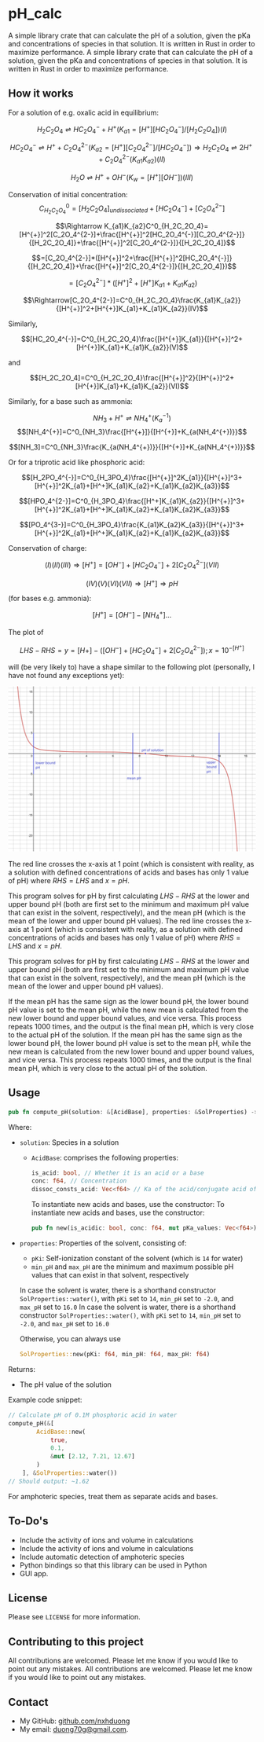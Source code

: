 # pH_calc
A simple library crate that can calculate the pH of a solution, given the pKa and concentrations of species in that solution. It is written in Rust in order to maximize performance.
A simple library crate that can calculate the pH of a solution, given the pKa and concentrations of species in that solution. It is written in Rust in order to maximize performance.
## How it works
For a solution of e.g. oxalic acid in equilibrium:

$$H_2C_2O_4\rightleftharpoons HC_2O_4^{-}+H^{+}(K_{a1}=[H^{+}][HC_2O_4^{-}]/[H_2C_2O_4])(I)$$

$$HC_2O_4^{-}\rightleftharpoons H^{+}+C_2O_4^{2-}(K_{a2}=[H^{+}][C_2O_4^{2-}]/[HC_2O_4^{-}])\Rightarrow H_2C_2O_4\rightleftharpoons 2H^{+}+C_2O_4^{2-}(K_{a1}K_{a2})(II)$$

$$H_2O\rightleftharpoons H^{+}+OH^{-}(K_w=[H^{+}][OH^{-}])(III)$$

Conservation of initial concentration:
$$C^0_{H_2C_2O_4}=[H_2C_2O_4]_{undissociated}+[HC_2O_4^{-}]+[C_2O_4^{2-}]$$

$$\Rightarrow K_{a1}K_{a2}C^0_{H_2C_2O_4}=[H^{+}]^2[C_2O_4^{2-}]+\frac{[H^{+}]^2[HC_2O_4^{-}][C_2O_4^{2-}]}{[H_2C_2O_4]}+\frac{[H^{+}]^2[C_2O_4^{2-}]}{[H_2C_2O_4]}$$

$$=[C_2O_4^{2-}]*([H^{+}]^2+\frac{[H^{+}]^2[HC_2O_4^{-}]}{[H_2C_2O_4]}+\frac{[H^{+}]^2[C_2O_4^{2-}]}{[H_2C_2O_4]})$$

$$=[C_2O_4^{2-}]*([H^{+}]^2+[H^{+}]K_{a1}+K_{a1}K_{a2})$$

$$\Rightarrow[C_2O_4^{2-}]=C^0_{H_2C_2O_4}\frac{K_{a1}K_{a2}}{[H^{+}]^2+[H^{+}]K_{a1}+K_{a1}K_{a2}}(IV)$$

Similarly,

$$[HC_2O_4^{-}]=C^0_{H_2C_2O_4}\frac{[H^{+}]K_{a1}}{[H^{+}]^2+[H^{+}]K_{a1}+K_{a1}K_{a2}}(V)$$

and

$$[H_2C_2O_4]=C^0_{H_2C_2O_4}\frac{[H^{+}]^2}{[H^{+}]^2+[H^{+}]K_{a1}+K_{a1}K_{a2}}(VI)$$

Similarly, for a base such as ammonia:

$$NH_3+H^{+}\rightleftharpoons NH_4^{+}(K_a^{-1})$$
$$[NH_4^{+}]=C^0_{NH_3}\frac{[H^{+}]}{[H^{+}]+K_{a(NH_4^{+})}}$$

$$[NH_3]=C^0_{NH_3}\frac{K_{a(NH_4^{+})}}{[H^{+}]+K_{a(NH_4^{+})}}$$

Or for a triprotic acid like phosphoric acid:

$$[H_2PO_4^{-}]=C^0_{H_3PO_4}\frac{[H^{+}]^2K_{a1}}{[H^{+}]^3+[H^{+}]^2K_{a1}+[H^+]K_{a1}K_{a2}+K_{a1}K_{a2}K_{a3}}$$

$$[HPO_4^{2-}]=C^0_{H_3PO_4}\frac{[H^+]K_{a1}K_{a2}}{[H^{+}]^3+[H^{+}]^2K_{a1}+[H^+]K_{a1}K_{a2}+K_{a1}K_{a2}K_{a3}}$$

$$[PO_4^{3-}]=C^0_{H_3PO_4}\frac{K_{a1}K_{a2}K_{a3}}{[H^{+}]^3+[H^{+}]^2K_{a1}+[H^+]K_{a1}K_{a2}+K_{a1}K_{a2}K_{a3}}$$

Conservation of charge:

$$(I)(II)(III)\Rightarrow[H^{+}]=[OH^{-}]+[HC_2O_4^{-}]+2[C_2O_4^{2-}] (VII)$$

$$(IV)(V)(VI)(VII)\Rightarrow [H^{+}] \Rightarrow pH$$

(for bases e.g. ammonia):

$$[H^{+}]=[OH^{-}]-[NH_4^{+}]...$$

The plot of 

$$LHS-RHS=y=[H+]-([OH^{-}]+[HC_2O_4^{-}]+2[C_2O_4^{2-}]); x=10^{-[H^{+}]}$$ 

will (be very likely to) have a shape similar to the following plot (personally, I have not found any exceptions yet):

![plot](./res/img/desmos-graph-pH.png)

The red line crosses the x-axis at 1 point (which is consistent with reality, as a solution with defined concentrations of acids and bases has only 1 value of pH) where $RHS=LHS$ and $x=pH$.

This program solves for pH by first calculating $LHS-RHS$ at the lower and upper bound pH (both are first set to the minimum and maximum pH value that can exist in the solvent, respectively), and the mean pH (which is the mean of the lower and upper bound pH values).
The red line crosses the x-axis at 1 point (which is consistent with reality, as a solution with defined concentrations of acids and bases has only 1 value of pH) where $RHS=LHS$ and $x=pH$.

This program solves for pH by first calculating $LHS-RHS$ at the lower and upper bound pH (both are first set to the minimum and maximum pH value that can exist in the solvent, respectively), and the mean pH (which is the mean of the lower and upper bound pH values).

If the mean pH has the same sign as the lower bound pH, the lower bound pH value is set to the mean pH, while the new mean is calculated from the new lower bound and upper bound values, and vice versa. This process repeats 1000 times, and the output is the final mean pH, which is very close to the actual pH of the solution.
If the mean pH has the same sign as the lower bound pH, the lower bound pH value is set to the mean pH, while the new mean is calculated from the new lower bound and upper bound values, and vice versa. This process repeats 1000 times, and the output is the final mean pH, which is very close to the actual pH of the solution.
## Usage
```rust 
pub fn compute_pH(solution: &[AcidBase], properties: &SolProperties) -> f64 
```
Where:
- `solution`: Species in a solution
    - `AcidBase`: comprises the following properties:
        ```rust
        is_acid: bool, // Whether it is an acid or a base
        conc: f64, // Concentration
        dissoc_consts_acid: Vec<f64> // Ka of the acid/conjugate acid of the base
        ```
        To instantiate new acids and bases, use the constructor:
        To instantiate new acids and bases, use the constructor:
        ```rust
        pub fn new(is_acidic: bool, conc: f64, mut pKa_values: Vec<f64>) -> Self
        ```
- `properties`: Properties of the solvent, consisting of:
    - `pKi`: Self-ionization constant of the solvent (which is `14` for water)
    - `min_pH` and `max_pH` are the minimum and maximum possible pH values that can exist in that solvent, respectively

    In case the solvent is water, there is a shorthand constructor `SolProperties::water()`, with `pKi` set to `14`, `min_pH` set to `-2.0`, and `max_pH` set to `16.0`
    In case the solvent is water, there is a shorthand constructor `SolProperties::water()`, with `pKi` set to `14`, `min_pH` set to `-2.0`, and `max_pH` set to `16.0`
    
    Otherwise, you can always use 
    ```rust
    SolProperties::new(pKi: f64, min_pH: f64, max_pH: f64)
    ```

Returns:
- The pH value of the solution

Example code snippet:
```rust
// Calculate pH of 0.1M phosphoric acid in water
compute_pH(&[
        AcidBase::new(
            true,
            0.1,
            &mut [2.12, 7.21, 12.67]
        )
    ], &SolProperties::water())
// Should output: ~1.62
```
For amphoteric species, treat them as separate acids and bases.
## To-Do's
- Include the activity of ions and volume in calculations
- Include the activity of ions and volume in calculations
- Include automatic detection of amphoteric species
- Python bindings so that this library can be used in Python
- GUI app.
## License
Please see `LICENSE` for more information.
## Contributing to this project
All contributions are welcomed. Please let me know if you would like to point out any mistakes.
All contributions are welcomed. Please let me know if you would like to point out any mistakes.
## Contact
- My GitHub: [github.com/nxhduong](https://github.com/nxhduong)
- My email: duong70g@gmail.com.